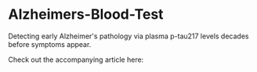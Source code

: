 # Alzheimers-Blood-Test
Detecting early Alzheimer's pathology via plasma p-tau217 levels decades before symptoms appear.

Check out the accompanying article here: 

